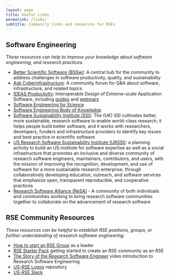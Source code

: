 ```yaml
---
layout: page
title: Useful Links
permalink: /links/
subtitle: Community links and resources for RSEs
---
```



## Software Engineering

_These resources can help to improve your knowledge about software engineering, and research practices._

 - [Better Scientific Software (BSSw)](https://bssw.io/): A central hub for the community to address challenges in software productivity, quality, and sustainability
 - [Ask Cyberinfrastructure](https://ask.cyberinfrastructure.org/): A community forum for Q&A about software, infrastructure, and related topics
 - [IDEAS Productivity](https://ideas-productivity.org/): Interoperable Design of Extreme-scale Application Software, including [guides](https://ideas-productivity.org/resources/howtos/) and [webinars](https://ideas-productivity.org/events/hpc-best-practices-webinars/)
 - [Software Engineering for Science](https://se4science.org/)
 - [Software Engineering Body of Knowledge](https://www.computer.org/education/bodies-of-knowledge/software-engineering)
 - [Software Sustainability Institute (SSI)](https://www.software.ac.uk): The (UK) SSI cultivates better, more sustainable, research software to enable world-class research; it helps people build better software, and it works with researchers, developers, funders and infrastructure providers to identify key issues and best practice in scientific software
 - [US Research Software Sustainability Institute (URSSI)](http://urssi.us): a planning activity to build an US institute for software expertise as well as a social infrastructure that promotes an inclusive and diverse community of research software engineers, maintainers, contributors, and users, with the mission of improving the recognition, development, and use of software for a more sustainable research enterprise, through collaboratively developing education, outreach, and software services that emphasize open, transparent reproducible, and cooperative practices
  - [Research Software Alliance (ReSA)](https://www.researchsoft.org) - A community of both individuals and communities working to bring research software communities together to collaborate on the advancement of research software

## RSE Community Resources

_These resources can be helpful to establish RSE positions, groups, or further understanding of research software engineering._

 - [How to start an RSE Group](https://www.software.ac.uk/blog/2019-08-19-how-do-you-start-rse-group) as a leader
 - [RSE Starter Pack](http://rseng.github.io/starter-pack/#/) getting started to create an RSE community as an RSE
 - [The Story of the Research Software Engineer](https://www.youtube.com/watch?v=trAfA9VWLTQ) video introduction to Research Software Engineering
 - [US-RSE Logos](https://github.com/usrse/logo) repository
 - [US-RSE Slack](https://usrse.slack.com/)


